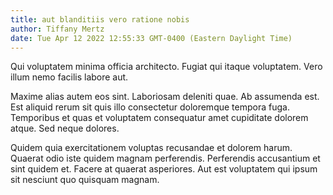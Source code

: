 ```yaml
---
title: aut blanditiis vero ratione nobis
author: Tiffany Mertz
date: Tue Apr 12 2022 12:55:33 GMT-0400 (Eastern Daylight Time)
---
```

Qui voluptatem minima officia architecto. Fugiat qui itaque voluptatem. Vero illum nemo facilis labore aut.

 Maxime alias autem eos sint. Laboriosam deleniti quae. Ab assumenda est. Est aliquid rerum sit quis illo consectetur doloremque tempora fuga. Temporibus et quas et voluptatem consequatur amet cupiditate dolorem atque. Sed neque dolores.

 Quidem quia exercitationem voluptas recusandae et dolorem harum. Quaerat odio iste quidem magnam perferendis. Perferendis accusantium et sint quidem et. Facere at quaerat asperiores. Aut est voluptatem qui ipsum sit nesciunt quo quisquam magnam.